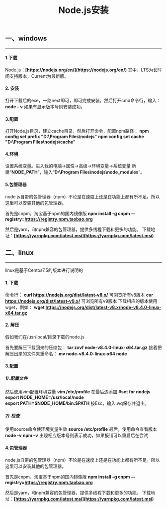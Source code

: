 ﻿---
title: Node.js安装
categories: Node.js
---
## 一、windows
---
#### 1.下载
Node.js：**[https://nodejs.org/en/](https://nodejs.org/en/)**
其中，LTS为长时间支持版本，Current为最新版。
#### 2. 安装
打开下载后的exe，一路next即可，即可完成安装。然后打开cmd命令行，输入：
**node – v**
如果有显示版本号则安装成功。
#### 3.配置
打开Node.js目录，建立cache目录，然后打开命令，配置npm路径：
**npm config set prefix "D:\Program Files\nodejs"**
**npm config set cache "D:\Program Files\nodejs\cache"**
#### 4.环境
设置系统变量。进入我的电脑→属性→高级→环境变量→系统变量
新建“**NODE_PATH**”，输入“**D:\Program Files\nodejs\node_modules**”。
#### 5.包管理器
node.js自带的包管理器（npm）不论是在速度上还是在功能上都有所不足。所以这里可以安装其他的包管理器。

首先是cnpm，淘宝基于npm的国内镜像版
**npm install -g cnpm --registry=https://registry.npm.taobao.org**

然后是yarn，和npm兼容的包管理器，提供多线程下载和更多的功能。
下载地址：**[https://yarnpkg.com/latest.msi](https://yarnpkg.com/latest.msi)**

## 二、linux
---
linux是基于Centos7.5的版本进行说明的
#### 1. 下载
命令行：
**curl https://nodejs.org/dist/latest-v8.x/**
可浏览所有v8版本
**cur https://nodejs.org/dist/latest-v9.x/**
可浏览所有v9版本
下载相应的版本使用wget，例如：
**wget https://nodejs.org/dist/latest-v8.x/node-v8.4.0-linux-x64.tar.gz**

#### 2. 解压
假如我们在/usr/local/目录下载的node.js

首先要解压下载回来的压缩包：
**tar zxvf node-v8.4.0-linux-x64.tar.gz**
接着把解压出来的文件夹重命名：
**mv node-v8.4.0-linux-x64 node**

#### 3.配置
##### 1).配置文件
然后使用vim配置环境变量
**vim /etc/profile**
在最后边添加
**#set for nodejs  
export NODE_HOME=/usr/local/node  
export PATH=\$NODE_HOME/bin:$PATH**
按Esc，输入:wq保存并退出。
##### 2).检查
使用source命令使环境变量生效
**source /etc/profile**
最后，使用命令查看版本
**node -v**
**npm –v**
出现相应版本号则表示成功，如果报错可以重启后在尝试
#### 4.包管理器
node.js自带的包管理器（npm）不论是在速度上还是在功能上都有所不足。所以这里可以安装其他的包管理器。

首先是cnpm，淘宝基于npm的国内镜像版
**npm install -g cnpm --registry=https://registry.npm.taobao.org**

然后是yarn，和npm兼容的包管理器，提供多线程下载和更多的功能。
下载地址：**[https://yarnpkg.com/latest.msi](https://yarnpkg.com/latest.msi)**
